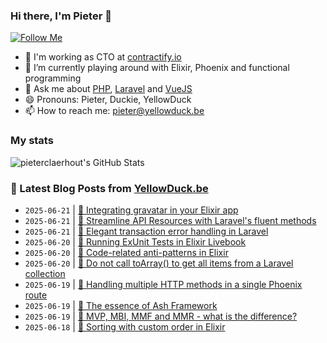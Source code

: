 ### Hi there, I'm Pieter 👋  
[![Follow Me](https://img.shields.io/github/followers/pieterclaerhout?label=Follow&style=social)](https://github.com/pieterclaerhout)

- 🏢 I'm working as CTO at [contractify.io](https://contractify.io)
- 🌱 I’m currently playing around with Elixir, Phoenix and functional programming
- 💬 Ask me about [PHP](https://php.net), [Laravel](http://laravel.com) and [VueJS](https://vuejs.org)
- 😄 Pronouns: Pieter, Duckie, YellowDuck
- 📫 How to reach me: pieter@yellowduck.be

### My stats

![pieterclaerhout's GitHub Stats](https://github-readme-stats.vercel.app/api?username=pieterclaerhout&show_icons=true&count_private=true&line_height=40)

### 📩 Latest Blog Posts from [YellowDuck.be](https://www.yellowduck.be/)
<!-- BLOG-POST-LIST:START -->
- `2025-06-21` | [🐥 Integrating gravatar in your Elixir app](https://www.yellowduck.be/posts/integrating-gravatar-in-your-elixir-app)  
- `2025-06-21` | [🔗 Streamline API Resources with Laravel&#39;s fluent methods](https://www.yellowduck.be/posts/streamline-api-resources-with-laravels-fluent-methods)  
- `2025-06-21` | [🔗 Elegant transaction error handling in Laravel](https://www.yellowduck.be/posts/elegant-transaction-error-handling-in-laravel)  
- `2025-06-20` | [🐥 Running ExUnit Tests in Elixir Livebook](https://www.yellowduck.be/posts/running-exunit-tests-in-elixir-livebook)  
- `2025-06-20` | [🔗 Code-related anti-patterns in Elixir](https://www.yellowduck.be/posts/code-related-anti-patterns-elixir-v1-18-3)  
- `2025-06-20` | [🔗 Do not call toArray&lpar;&rpar; to get all items from a Laravel collection](https://www.yellowduck.be/posts/do-not-call-toarray-to-get-all-items-from-a-laravel-collection)  
- `2025-06-19` | [🐥 Handling multiple HTTP methods in a single Phoenix route](https://www.yellowduck.be/posts/handling-multiple-http-methods-in-a-single-phoenix-route)  
- `2025-06-19` | [🔗 The essence of Ash Framework](https://www.yellowduck.be/posts/the-essence-of-ash-framework)  
- `2025-06-19` | [🔗 MVP, MBI, MMF and MMR - what is the difference?](https://www.yellowduck.be/posts/mvp-mbi-mmf-and-mmr-what-is-the-difference)  
- `2025-06-18` | [🐥 Sorting with custom order in Elixir](https://www.yellowduck.be/posts/sorting-with-custom-order-in-elixir)  

<!-- BLOG-POST-LIST:END -->
